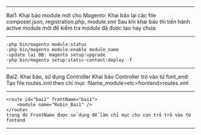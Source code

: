 ***********
Bai1:
Khai báo module mới cho Magento:
Khai báo lại các file composer.json, registration.php, module.xml
Sau khi khai báo thì tiến hành active module mới để kiểm tra module đã được tạo hay chưa:
************
    -php bin/magento module:status 
    -php bin/magento module:enable module_name 
    -update lại DB: magento setup:upgrade
    -php bin/magento setup:static-content:deploy -f
***********
Bai2:
Khai báo, sử dụng Controller
Khai báo Controller trỏ vào từ font_end:
    Tạo file routes.xml theo chỉ mục :Name_module>etc>frontend>routes.xml
    
************

    <route id="bai1" frontName="bai1">
        <module name="Robin_Bai1" />
    </route>
    trong đó FrontName được sử dụng để làm chỉ mục cho con trỏ trỏ vào từ fontend
****
    
